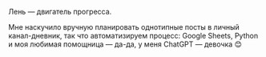 Лень — двигатель прогресса.

Мне наскучило вручную планировать однотипные посты в личный канал-дневник, так что автоматизируем процесс: Google Sheets, Python и моя любимая помощница — да-да, у меня ChatGPT — девочка 😊
